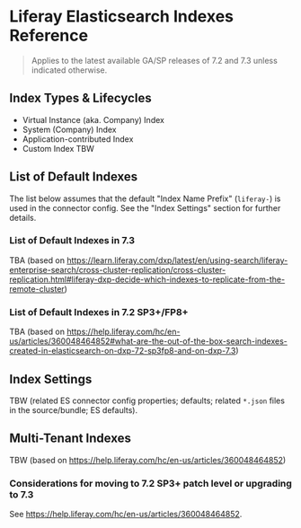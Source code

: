 # Liferay Elasticsearch Indexes Reference

> Applies to the latest available GA/SP releases of 7.2 and 7.3 unless indicated otherwise.

## Index Types & Lifecycles

* Virtual Instance (aka. Company) Index
* System (Company) Index
* Application-contributed Index
* Custom Index
TBW

## List of Default Indexes

The list below assumes that the default "Index Name Prefix" (`liferay-`) is used in the connector config. See the "Index Settings" section for further details.

### List of Default Indexes in 7.3

TBA (based on https://learn.liferay.com/dxp/latest/en/using-search/liferay-enterprise-search/cross-cluster-replication/cross-cluster-replication.html#liferay-dxp-decide-which-indexes-to-replicate-from-the-remote-cluster)

### List of Default Indexes in 7.2 SP3+/FP8+

TBA (based on https://help.liferay.com/hc/en-us/articles/360048464852#what-are-the-out-of-the-box-search-indexes-created-in-elasticsearch-on-dxp-72-sp3fp8-and-on-dxp-7.3)

## Index Settings

TBW (related ES connector config properties; defaults; related `*.json` files in the source/bundle; ES defaults).

## Multi-Tenant Indexes

TBW (based on https://help.liferay.com/hc/en-us/articles/360048464852)

### Considerations for moving to 7.2 SP3+ patch level or upgrading to 7.3

See https://help.liferay.com/hc/en-us/articles/360048464852.
